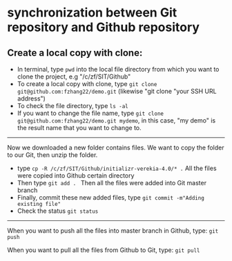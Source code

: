 # synchronization between Git repository and Github repository 

## Create a local copy with clone:
* In terminal, type `pwd` into the local file directory from which you want to clone the project, e.g  "/c/zf/SIT/Github"
* To create a local copy with clone, type `git clone git@github.com:fzhang22/demo.git` (likewise "git clone "your SSH URL address")
* To check the file directory, type `ls -al`
* If you want to change the file name, type `git clone git@github.com:fzhang22/demo.git mydemo`, in this case, "my demo" is the result name that you want to change to.

-----------------------------------------------------------------------
Now we downloaded a new folder contains files. We want to copy the folder to our Git, then unzip the folder.
* type `cp -R /c/zf/SIT/Github/initializr-verekia-4.0/* .`  All the files were copied into Github certain directory
* Then type `git add . ` Then all the files were added into Git master branch
* Finally, commit these new added files, type `git commit -m"Adding existing file"`
* Check the status `git status`
------------------------------------------------------------------------
When you want to push all the files into master branch in Github, type:
`git push`

When you want to pull all the files from Github to Git, type:
`git pull`
